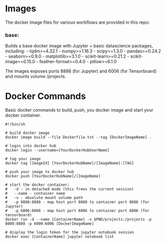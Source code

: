 # Images

The docker image files for various workflows are provided in this repo:

### base: 
Builds a base docker image with Jupyter + basic datascience packages, including:
	- tqdm>=4.32.1
	- numpy>=1.16.3
	- scipy>=1.3.0
	- pandas>=0.24.2
	- seaborn>=0.9.0
	- matplotlib>=3.1.0
	- scikit-learn>=0.21.2
	- scikit-image>=0.15.0
	- feather-format>=0.4.0
	- pillow>=6.1.0

The images exposes ports 8888 (for Jupyter) and 6006 (for Tensorboard) and mounts volume /projects.


# Docker Commands

Basic docker commands to build, push, you docker image and start your docker container.

```
#!/bin/sh

# build docker image
docker image build --file Dockerfile.txt --tag [DockerImageName] .

# login into docker hub
docker login --username=[YourDockerHubUserName]

# tag your image
docker tag [ImageId] [YourDockerHubName]/[ImageName]:[TAG]

# push your image to docker hub
docker push [YourDockerHubName]/[ImageName]

# start the docker container:
#   -d - in detached mode (this frees the current session)
#   --name - container name
#   -v - absolute mount volume path
#   -p 8888:8888 - map host port 8888 to container port 8888 (for Jupyter)
#   -p 6006:6006 - map host port 6006 to container port 6006 (for tensorboard)
docker run -d --name [ContainerName] -v $PWD/projects:/projects -p 8000:8888 -p 6000:6006 [DockerImageName]

# display the login token for the jupyter notebook session
docker exec [ContainerName] jupyter notebook list

```